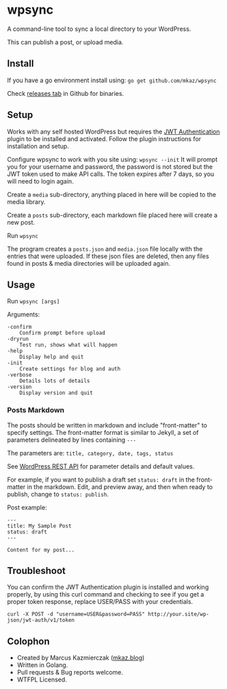 
# wpsync

A command-line tool to sync a local directory to your WordPress.

This can publish a post, or upload media.

## Install

If you have a go environment install using: `go get github.com/mkaz/wpsync`

Check [releases tab](https://github.com/mkaz/wpsync/releases) in Github for binaries.


## Setup

Works with any self hosted WordPress but requires the [JWT Authentication](https://wordpress.org/plugins/jwt-authentication-for-wp-rest-api/) plugin to be installed and activated. Follow the plugin instructions for installation and setup.

Configure wpsync to work with you site using: `wpsync --init` It will prompt you for your username and password, the password is not stored but the JWT token used to make API calls. The token expires after 7 days, so you will need to login again.

Create a `media` sub-directory, anything placed in here will be copied to the media library.

Create a `posts` sub-directory, each markdown file placed here will create a new post.

Run `wpsync`

The program creates a `posts.json` and `media.json` file locally with the entries that were uploaded. If these json files are deleted, then any files found in posts & media directories will be uploaded again.

## Usage

Run `wpsync [args]`

Arguments:

	-confirm
		Confirm prompt before upload
	-dryrun
		Test run, shows what will happen
	-help
		Display help and quit
	-init
		Create settings for blog and auth
	-verbose
		Details lots of details
	-version
		Display version and quit



### Posts Markdown

The posts should be written in markdown and include "front-matter" to specify settings. The front-matter format is similar to Jekyll, a set of parameters delineated by lines containing `---`

The parameters are: `title, category, date, tags, status`

See [WordPress REST API](https://developer.wordpress.org/rest-api/reference/posts/#create-a-post) for parameter details and default values.

For example, if you want to publish a draft set `status: draft` in the front-matter in the markdown. Edit, and preview away, and then when ready to publish, change to `status: publish`.

Post example:

```
---
title: My Sample Post
status: draft
---

Content for my post...
```


## Troubleshoot

You can confirm the JWT Authentication plugin is installed and working properly, by using this curl command and checking to see if you get a proper token response, replace USER/PASS with your credentials.

```
curl -X POST -d "username=USER&password=PASS" http://your.site/wp-json/jwt-auth/v1/token
```


## Colophon

* Created by Marcus Kazmierczak ([mkaz.blog](https://mkaz.blog/))
* Written in Golang.
* Pull requests & Bug reports welcome.
* WTFPL Licensed.

